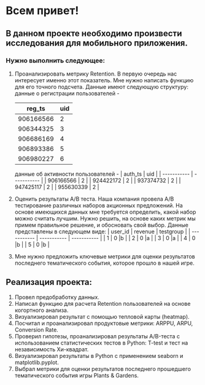 # Всем привет! 
## В данном проекте необходимо произвести исследования для мобильного приложения.
### Нужно выполнить следующее:
1) Проанализировать метрику Retention. В первую очередь нас интересует именно этот показатель. Мне нужно написать функцию для его точного подсчета.
   Данные имеют следующую структуру:
   данные о регистрации пользователей -

   |    reg_ts   | uid         |
   | ----------- | ----------- |
   | 906166566    |  2   |
   | 906344325    | 3    |
   |  906686169   | 4    |
   | 906893386    | 5    |
   | 906980227    | 6    |
   	
 	
   данные об активности пользователей -
   |    auth_ts  | uid         |
   | ----------- | ----------- |
   | 906166566    |  2   |
   | 924422172    | 2    |
   |  937374732   | 2    |
   | 947425117    | 2    |
   | 955630339    | 2    |
   	
 	
2) Оценить результаты A/B теста. Наша компания провела A/B тестирование различных наборов акционных предложений. На основе имеющихся данных мне требуется определить, какой набор можно считать лучшим. Нужно решить, на основе каких метрик мы примем правильное решение, и обосновать свой выбор.
   Данные представлены в следующем виде:
   |    user_id  | revenue     | testgroup   |
   | ----------- | ----------- | ----------- |
   | 1    |  0   |b    | 
   | 2    | 0    |a    | 
   |  3   | 0    |a    | 
   | 4    | 0    |b    | 
   | 5    | 0    |b    | 
   
   		
   
3) Мне нужно предложить ключевые метрики для оценки результатов последнего тематического события, которое прошло в нашей игре.

## Реализация проекта:
1. Провел предобработку данных.
2. Написал функцию для расчета Retention пользователей на основе когортного анализа.
3. Визуализировал результат с помощью тепловой карты (heatmap).
4. Посчитал и проанализировал продуктовые метрики: ARPPU, ARPU, Conversion Rate. 
5. Проверил гипотезы, проанализировал результаты А/B-теста с использованием статистических тестов в Python: T-test и тест на независимость Хи-квадрат.
6. Визуализировал результаты в Python с применением seaborn и matplotlib.pyplot.
7. Выбрал метрики для оценки результатов последнего прошедшего тематического события игры Plants & Gardens.



